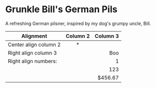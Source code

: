 # Grunkle Bill's German Pils

A refreshing German pilsner, inspired by my dog's grumpy uncle, Bill.

<Brew-Vitals
  og='1051'
  fg='1007'
  abv='5.59%'
  ibu='20'
  srm='4'
  eff='99%'
 />

| Alignment             | Column 2       | Column 3      |
| --------------------- |:--------------:| -------------:|
| Center align column 2 | *              |               |
| Right align column 3  |                | Boo           |
| Right align numbers:  |                |   1           |
|                       |                | 123           |
|                       |                |     $456.67   |
